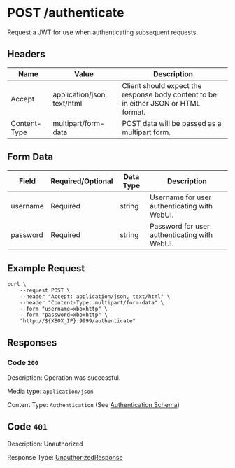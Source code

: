# POST /authenticate

Request a JWT for use when authenticating subsequent requests.

## Headers

| Name         | Value                       | Description                                                                         |
| ------------ | --------------------------- | ----------------------------------------------------------------------------------- |
| Accept       | application/json, text/html | Client should expect the response body content to be in either JSON or HTML format. |
| Content-Type | multipart/form-data         | POST data will be passed as a multipart form.                                       |

## Form Data

| Field    | Required/Optional | Data Type | Description                                  |
| -------- | ----------------- | --------- | -------------------------------------------- |
| username | Required          | string    | Username for user authenticating with WebUI. |
| password | Required          | string    | Password for user authenticating with WebUI. |

## Example Request

```
curl \
    --request POST \
    --header "Accept: application/json, text/html" \
    --header "Content-Type: multipart/form-data" \
    --form "username=xboxhttp" \
    --form "password=xboxhttp" \
    "http://${XBOX_IP}:9999/authenticate"
```

## Responses

### Code `200`

Description: Operation was successful.

Media type: `application/json`

Content Type: `Authentication` (See [Authentication Schema](./schema_authentication.md))

## Code `401`

Description: Unauthorized

Response Type: [UnauthorizedResponse](./schema_unauthorized_response.md)
